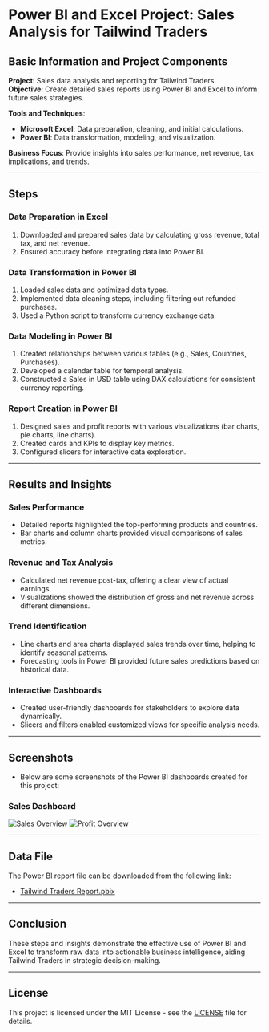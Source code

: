 # Power BI and Excel Project: Sales Analysis for Tailwind Traders

## Basic Information and Project Components

**Project**: Sales data analysis and reporting for Tailwind Traders.  
**Objective**: Create detailed sales reports using Power BI and Excel to inform future sales strategies.

**Tools and Techniques**:
- **Microsoft Excel**: Data preparation, cleaning, and initial calculations.
- **Power BI**: Data transformation, modeling, and visualization.

**Business Focus**: Provide insights into sales performance, net revenue, tax implications, and trends.

---

## Steps

### Data Preparation in Excel

1. Downloaded and prepared sales data by calculating gross revenue, total tax, and net revenue.
2. Ensured accuracy before integrating data into Power BI.

### Data Transformation in Power BI

1. Loaded sales data and optimized data types.
2. Implemented data cleaning steps, including filtering out refunded purchases.
3. Used a Python script to transform currency exchange data.

### Data Modeling in Power BI

1. Created relationships between various tables (e.g., Sales, Countries, Purchases).
2. Developed a calendar table for temporal analysis.
3. Constructed a Sales in USD table using DAX calculations for consistent currency reporting.

### Report Creation in Power BI

1. Designed sales and profit reports with various visualizations (bar charts, pie charts, line charts).
2. Created cards and KPIs to display key metrics.
3. Configured slicers for interactive data exploration.

---

## Results and Insights

### Sales Performance

- Detailed reports highlighted the top-performing products and countries.
- Bar charts and column charts provided visual comparisons of sales metrics.

### Revenue and Tax Analysis

- Calculated net revenue post-tax, offering a clear view of actual earnings.
- Visualizations showed the distribution of gross and net revenue across different dimensions.

### Trend Identification

- Line charts and area charts displayed sales trends over time, helping to identify seasonal patterns.
- Forecasting tools in Power BI provided future sales predictions based on historical data.

### Interactive Dashboards

- Created user-friendly dashboards for stakeholders to explore data dynamically.
- Slicers and filters enabled customized views for specific analysis needs.

---

## Screenshots

- Below are some screenshots of the Power BI dashboards created for this project:

### Sales Dashboard

![Sales Overview](../images/Sales_Overview.png)
![Profit Overview](../images/Profit_Overview.png)

---

## Data File

The Power BI report file can be downloaded from the following link:

- [Tailwind Traders Report.pbix](https://drive.google.com/file/d/1lJZqyaH59EjgWNHHmLLiCHX0fNlPSnm3/view?usp=drive_link)

---

## Conclusion

These steps and insights demonstrate the effective use of Power BI and Excel to transform raw data into actionable business intelligence, aiding Tailwind Traders in strategic decision-making.

---

## License

This project is licensed under the MIT License - see the [LICENSE](../LICENSE) file for details.


